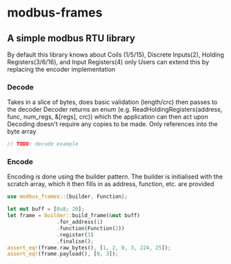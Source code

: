 # modbus-frames

## A simple modbus RTU library

By default this library knows about Coils (1/5/15), Discrete Inputs(2), Holding Registers(3/6/16), and Input Registers(4) only
Users can extend this by replacing the encoder implementation

### Decode

Takes in a slice of bytes, does basic validation (length/crc) then passes to the decoder
Decoder returns an enum (e.g. ReadHoldingRegisters(address, func, num_regs, &[regs], crc)) which the application can then act upon
Decoding doesn't require any copies to be made. Only references into the byte array

```rust
// TODO: decode example
```

### Encode

Encoding is done using the builder pattern. The builder is initialised with the scratch array, which it then fills in as
address, function, etc. are provided

```rust
use modbus_frames::{builder, Function};

let mut buff = [0u8; 20];
let frame = builder::build_frame(&mut buff)
                .for_address(1)
                .function(Function(2))
                .register(3)
                .finalise();
assert_eq!(frame.raw_bytes(), [1, 2, 0, 3, 224, 25]);
assert_eq!(frame.payload(), [0, 3]);
```
